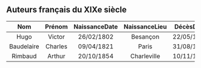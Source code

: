 ## Auteurs français du XIXe siècle


| Nom | Prénom | NaissanceDate | NaissanceLieu | DécèsDate | DécèsLieu |
| :---: | :---: | :---: | :---: | :---: | :---: |
| Hugo | Victor | 26/02/1802 | Besançon | 22/05/1885 | Paris |
| Baudelaire | Charles | 09/04/1821 | Paris | 31/08/1867 | Paris |
| Rimbaud | Arthur | 20/10/1854 | Charleville | 10/11/1891 | Marseille |
